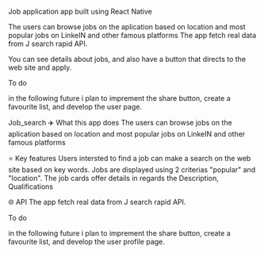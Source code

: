 Job application app built using React Native

The users can browse jobs on the aplication based on location and most popular jobs on LinkeIN and other famous platforms
The app fetch real data from J search rapid API.

You can see details about jobs, and also have a button that directs to the web site and apply.

To do 

in the following future i plan to imprement the share button, create a favourite list, and develop the user page.

Job_search 
✈️ What this app does
The users can browse jobs on the aplication based on location and most popular jobs on LinkeIN and other famous platforms

⭐ Key features
Users intersted to find a job can make a search on the web site based on key words.
Jobs are displayed using 2 criterias "popular" and "location".
The job cards offer details in regards the Description, Qualifications 

🌐 API
The app fetch real data from J search rapid API.

To do 

in the following future i plan to imprement the share button, create a favourite list, and develop the user profile page.
